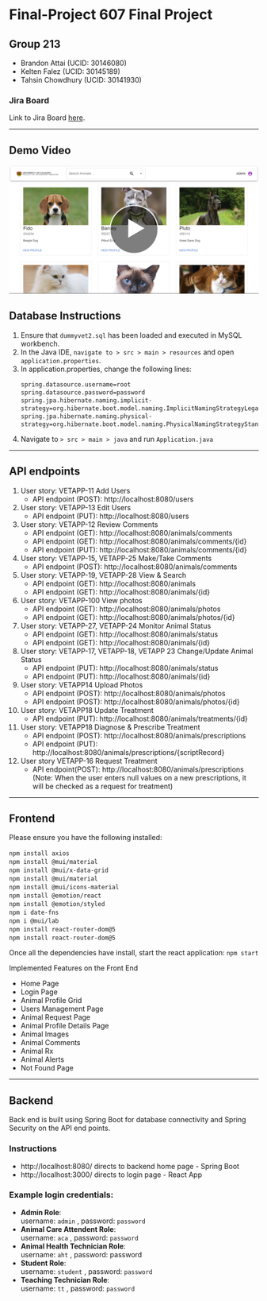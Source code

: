 # Final-Project 607 Final Project
## Group 213
* Brandon Attai (UCID: 30146080)
* Kelten Falez (UCID: 30145189)
* Tahsin Chowdhury (UCID: 30141930)

### Jira Board
Link to Jira Board [here](https://uofeng607-213.atlassian.net/jira/software/projects/VETAPP/boards/1/backlog).

---

## Demo Video
[![Demo video](thumbnail.png)](https://drive.google.com/file/d/10cGJ0PMyuE2LkDLikTEcwSY4hHY9A6Ce/view?usp=sharing)

## Database Instructions
1. Ensure that `dummyvet2.sql` has been loaded and executed in MySQL workbench.
2. In the Java IDE,  `navigate to > src > main > resources` and open `application.properties`.
3. In application.properties, change the following lines:
    ```spring.datasource.url=jdbc:mysql://localhost:3306/DUMMYVET2
    spring.datasource.username=root
    spring.datasource.password=password
    spring.jpa.hibernate.naming.implicit-strategy=org.hibernate.boot.model.naming.ImplicitNamingStrategyLegacyJpaImpl
    spring.jpa.hibernate.naming.physical-strategy=org.hibernate.boot.model.naming.PhysicalNamingStrategyStandardImpl
4. Navigate to `> src > main > java` and run  `Application.java`

---

## API endpoints
1. User story: VETAPP-11 Add Users
    * API endpoint (POST): http://localhost:8080/users
2. User story: VETAPP-13 Edit Users
    * API endpoint (PUT): http://localhost:8080/users
3. User story: VETAPP-12 Review Comments
    * API endpoint (GET): http://localhost:8080/animals/comments
    * API endpoint (GET): http://localhost:8080/animals/comments/{id}
    * API endpoint (PUT): http://localhost:8080/animals/comments/{id}
4. User story: VETAPP-15, VETAPP-25 Make/Take Comments
    * API endpoint (POST): http://localhost:8080/animals/comments
5. User story: VETAPP-19, VETAPP-28 View & Search
    * API endpoint (GET): http://localhost:8080/animals
    * API endpoint (GET): http://localhost:8080/animals/{id}
6. User story: VETAPP-100 View photos
    * API endpoint (GET): http://localhost:8080/animals/photos
    * API endpoint (GET): http://localhost:8080/animals/photos/{id}
7. User story: VETAPP-27, VETAPP-24 Monitor Animal Status
    * API endpoint (GET): http://localhost:8080/animals/status
    * API endpoint (GET): http://localhost:8080/animals/{id}
8. User story: VETAPP-17, VETAPP-18, VETAPP 23 Change/Update Animal Status
    * API endpoint (PUT): http://localhost:8080/animals/status
    * API endpoint (PUT): http://localhost:8080/animals/{id}
9. User story: VETAPP14 Upload Photos
    * API endpoint (POST): http://localhost:8080/animals/photos
    * API endpoint (POST): http://localhost:8080/animals/photos/{id}
10. User story: VETAPP18 Update Treatment
    * API endpoint (PUT): http://localhost:8080/animals/treatments/{id}
11. User story: VETAPP18 Diagnose & Prescribe Treatment
    * API endpoint (POST): http://localhost:8080/animals/prescriptions
    * API endpoint (PUT): http://localhost:8080/animals/prescriptions/{scriptRecord}
12. User story VETAPP-16 Request Treatment 
    * API endpoint(POST): http://localhost:8080/animals/prescriptions 
      (Note: When the user enters null values on a new prescriptions, it will be checked as a request for treatment) 

---
## Frontend 
Please ensure you have the following installed:

`npm install axios` <br>
`npm install @mui/material`<br>
`npm install @mui/x-data-grid`<br>
`npm install @mui/material`<br>
`npm install @mui/icons-material`<br>
`npm install @emotion/react`<br>
`npm install @emotion/styled`<br>
`npm i date-fns`<br>
`npm i @mui/lab`<br>
`npm install react-router-dom@5`<br>
`npm install react-router-dom@5`


Once all the dependencies have install, start the react application:
`npm start`

Implemented Features on the Front End

- Home Page
- Login Page
- Animal Profile Grid
- Users Management Page
- Animal Request Page
- Animal Profile Details Page
- Animal Images
- Animal Comments
- Animal Rx
- Animal Alerts
- Not Found Page
---


## Backend 
Back end is built using Spring Boot for database connectivity and Spring Security on the API end points.

### Instructions
- http://localhost:8080/ directs to backend home page - Spring Boot
- http://localhost:3000/ directs to login page - React App

### Example login credentials:
* **Admin Role**:<br>
    username: `admin` , password: `password`
* **Animal Care Attendent Role**:<br>
    username: `aca` , password: `password`
* **Animal Health Technician Role**:<br>
    username: `aht` , password: password
* **Student Role**:<br>
    username: `student` , password: `password`
* **Teaching Technician Role**:<br>
    username: `tt` , password: `password`


